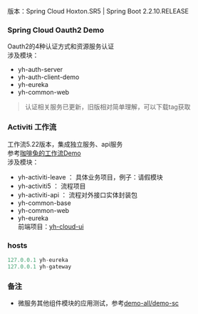 
版本：Spring Cloud Hoxton.SR5 | Spring Boot 2.2.10.RELEASE

### Spring Cloud Oauth2 Demo
Oauth2的4种认证方式和资源服务认证  
涉及模块：
- yh-auth-server
- yh-auth-client-demo
- yh-eureka
- yh-common-web

> 认证相关服务已更新，旧版相对简单理解，可以下载tag获取

### Activiti 工作流
工作流5.22版本，集成独立服务、api服务  
参考[咖啡兔的工作流Demo](https://github.com/henryyan/kft-activiti-demo)  
涉及模块：
- yh-activiti-leave ：   具体业务项目，例子：请假模块
- yh-activiti5      ：   流程项目
- yh-activiti-api   ：   流程对外接口实体封装包
- yh-common-base
- yh-common-web
- yh-eureka  
前端项目：[yh-cloud-ui](https://github.com/huhuhan/yh-cloud-ui)


### hosts
```python
127.0.0.1 yh-eureka
127.0.0.1 yh-gateway
```

### 备注

- 微服务其他组件模块的应用测试，参考[demo-all/demo-sc](https://github.com/huhuhan/demo-all/tree/master/demo-sc)
    